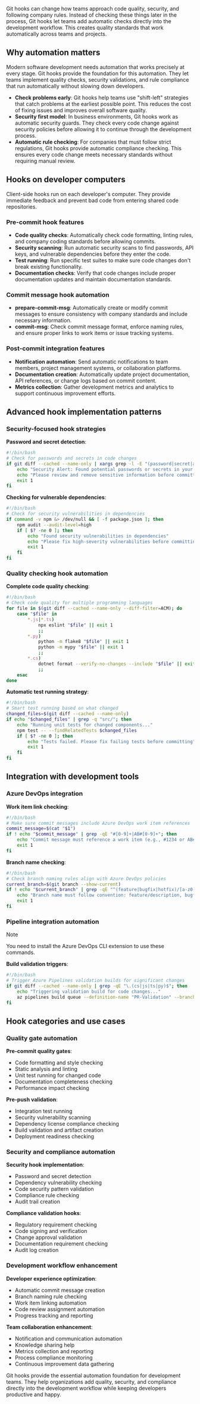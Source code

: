 Git hooks can change how teams approach code quality, security, and following company rules. Instead of checking these things later in the process, Git hooks let teams add automatic checks directly into the development workflow. This creates quality standards that work automatically across teams and projects.

## Why automation matters

Modern software development needs automation that works precisely at every stage. Git hooks provide the foundation for this automation. They let teams implement quality checks, security validations, and rule compliance that run automatically without slowing down developers.

- **Check problems early**: Git hooks help teams use "shift-left" strategies that catch problems at the earliest possible point. This reduces the cost of fixing issues and improves overall software quality.
- **Security first model**: In business environments, Git hooks work as automatic security guards. They check every code change against security policies before allowing it to continue through the development process.
- **Automatic rule checking**: For companies that must follow strict regulations, Git hooks provide automatic compliance checking. This ensures every code change meets necessary standards without requiring manual review.

## Hooks on developer computers

Client-side hooks run on each developer's computer. They provide immediate feedback and prevent bad code from entering shared code repositories.

### Pre-commit hook features

- **Code quality checks**: Automatically check code formatting, linting rules, and company coding standards before allowing commits.
- **Security scanning**: Run automatic security scans to find passwords, API keys, and vulnerable dependencies before they enter the code.
- **Test running**: Run specific test suites to make sure code changes don't break existing functionality.
- **Documentation checks**: Verify that code changes include proper documentation updates and maintain documentation standards.

### Commit message hook automation

- **prepare-commit-msg**: Automatically create or modify commit messages to ensure consistency with company standards and include necessary information.
- **commit-msg**: Check commit message format, enforce naming rules, and ensure proper links to work items or issue tracking systems.

### Post-commit integration features

- **Notification automation**: Send automatic notifications to team members, project management systems, or collaboration platforms.
- **Documentation creation**: Automatically update project documentation, API references, or change logs based on commit content.
- **Metrics collection**: Gather development metrics and analytics to support continuous improvement efforts.

## Advanced hook implementation patterns

### Security-focused hook strategies

**Password and secret detection**:

```bash
#!/bin/bash
# Check for passwords and secrets in code changes
if git diff --cached --name-only | xargs grep -l -E "(password|secret|api[_-]?key|token|credential)" 2>/dev/null; then
    echo "Security Alert: Found potential passwords or secrets in your changes"
    echo "Please review and remove sensitive information before committing"
    exit 1
fi
```

**Checking for vulnerable dependencies**:

```bash
#!/bin/bash
# Check for security vulnerabilities in dependencies
if command -v npm &> /dev/null && [ -f package.json ]; then
    npm audit --audit-level=high
    if [ $? -ne 0 ]; then
        echo "Found security vulnerabilities in dependencies"
        echo "Please fix high-severity vulnerabilities before committing"
        exit 1
    fi
fi
```

### Quality checking hook automation

**Complete code quality checking**:

```bash
#!/bin/bash
# Check code quality for multiple programming languages
for file in $(git diff --cached --name-only --diff-filter=ACM); do
    case "$file" in
        *.js|*.ts)
            npx eslint "$file" || exit 1
            ;;
        *.py)
            python -m flake8 "$file" || exit 1
            python -m mypy "$file" || exit 1
            ;;
        *.cs)
            dotnet format --verify-no-changes --include "$file" || exit 1
            ;;
    esac
done
```

**Automatic test running strategy**:

```bash
#!/bin/bash
# Smart test running based on what changed
changed_files=$(git diff --cached --name-only)
if echo "$changed_files" | grep -q "src/"; then
    echo "Running unit tests for changed components..."
    npm test -- --findRelatedTests $changed_files
    if [ $? -ne 0 ]; then
        echo "Tests failed. Please fix failing tests before committing"
        exit 1
    fi
fi
```

## Integration with development tools

### Azure DevOps integration

**Work item link checking**:

```bash
#!/bin/bash
# Make sure commit messages include Azure DevOps work item references
commit_message=$(cat "$1")
if ! echo "$commit_message" | grep -qE "#[0-9]+|AB#[0-9]+"; then
    echo "Commit message must reference a work item (e.g., #1234 or AB#1234)"
    exit 1
fi
```

**Branch name checking**:

```bash
#!/bin/bash
# Check branch naming rules align with Azure DevOps policies
current_branch=$(git branch --show-current)
if ! echo "$current_branch" | grep -qE "^(feature|bugfix|hotfix)/[a-z0-9-]+$"; then
    echo "Branch name must follow convention: feature/description, bugfix/description, or hotfix/description"
    exit 1
fi
```

### Pipeline integration automation

> [!NOTE]
> You need to install the Azure DevOps CLI extension to use these commands.

**Build validation triggers**:

```bash
#!/bin/bash
# Trigger Azure Pipelines validation builds for significant changes
if git diff --cached --name-only | grep -qE "\.(cs|js|ts|py)$"; then
    echo "Triggering validation build for code changes..."
    az pipelines build queue --definition-name "PR-Validation" --branch $(git branch --show-current)
fi
```

## Hook categories and use cases

### Quality gate automation

**Pre-commit quality gates**:

- Code formatting and style checking
- Static analysis and linting
- Unit test running for changed code
- Documentation completeness checking
- Performance impact checking

**Pre-push validation**:

- Integration test running
- Security vulnerability scanning
- Dependency license compliance checking
- Build validation and artifact creation
- Deployment readiness checking

### Security and compliance automation

**Security hook implementation**:

- Password and secret detection
- Dependency vulnerability checking
- Code security pattern validation
- Compliance rule checking
- Audit trail creation

**Compliance validation hooks**:

- Regulatory requirement checking
- Code signing and verification
- Change approval validation
- Documentation requirement checking
- Audit log creation

### Development workflow enhancement

**Developer experience optimization**:

- Automatic commit message creation
- Branch naming rule checking
- Work item linking automation
- Code review assignment automation
- Progress tracking and reporting

**Team collaboration enhancement**:

- Notification and communication automation
- Knowledge sharing help
- Metrics collection and reporting
- Process compliance monitoring
- Continuous improvement data gathering

Git hooks provide the essential automation foundation for development teams. They help organizations add quality, security, and compliance directly into the development workflow while keeping developers productive and happy.

